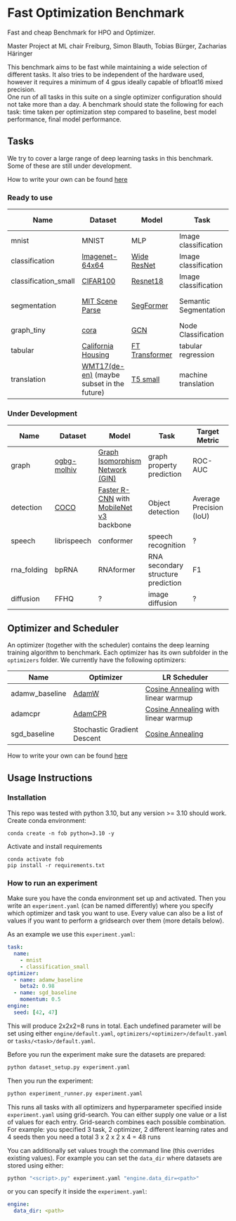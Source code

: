 # Fast Optimization Benchmark

Fast and cheap Benchmark for HPO and Optimizer.

Master Project at ML chair Freiburg,
Simon Blauth, Tobias Bürger, Zacharias Häringer

This benchmark aims to be fast while maintaining a wide selection of different tasks. It also tries to be independent of the hardware used, however it requires a minimum of 4 gpus ideally capable of bfloat16 mixed precision.  
One run of all tasks in this suite on a single optimizer configuration should not take more than a day.
A benchmark should state the following for each task: time taken per optimization step compared to baseline, best model performance, final model performance. 

## Tasks

We try to cover a large range of deep learning tasks in this benchmark.  
Some of these are still under development.

How to write your own can be found [here](tasks/README.md)

### Ready to use

| Name | Dataset | Model | Task | Target Metric | Baseline Score | Baseline Runtime | Hardware |
| ------- | ---- | ----- | ---- | ------------- | -------------- | ---------------- | -------- |
| mnist | MNIST | MLP | Image classification | Top-1 Accuracy | 0.97 | 1 min | 1 gpu |
| classification | [Imagenet-64x64](https://patrykchrabaszcz.github.io/Imagenet32/) | [Wide ResNet](https://arxiv.org/pdf/1605.07146.pdf) | Image classification | Top-1 Accuracy | 0.69 | 4h | 4 gpu |
| classification_small | [CIFAR100](https://www.cs.toronto.edu/~kriz/cifar.html) | [Resnet18](https://arxiv.org/pdf/1512.03385.pdf) | Image classification | Top-1 Accuracy | 0.77 | 10 min | 1 gpu |
| segmentation | [MIT Scene Parse](http://sceneparsing.csail.mit.edu/) | [SegFormer](https://arxiv.org/abs/2105.15203) | Semantic Segmentation | Intersection over Union (IoU) | 0.35 | 5h | 4 gpu |
| graph_tiny | [cora](https://paperswithcode.com/sota/node-classification-on-cora) | [GCN](https://arxiv.org/abs/1609.02907) | Node Classification | Accuracy | 0.80 | 1min | 1 gpu |
| tabular | [California Housing](https://www.dcc.fc.up.pt/~ltorgo/Regression/cal_housing.html) | [FT Transformer](https://arxiv.org/pdf/2106.11959.pdf) | tabular regression | Test MSE | 0.11 | 2 min | 1 gpu |
| translation | [WMT17(de-en)](https://machinetranslate.org/wmt17) (maybe subset in the future) | [T5 small](https://jmlr.org/papers/volume21/20-074/20-074.pdf) | machine translation | BLEU (sacrebleu) | 31 | 6h | 4 gpus |


### Under Development

| Name | Dataset | Model | Task | Target Metric | Baseline Score | Baseline Runtime | Hardware |
| ------- | ----- | ----- | ---- | ------------- | -------------- | ---------------- | -------- |
| graph | [ogbg-molhiv](https://ogb.stanford.edu/docs/graphprop/#ogbg-mol) | [Graph Isomorphism Network (GIN)](https://arxiv.org/pdf/1810.00826.pdf) | graph property prediction | ROC-AUC | 0.73? | 20min | 1 gpu |
| detection | [COCO](https://cocodataset.org) | [Faster R-CNN](https://arxiv.org/abs/1506.01497) with [MobileNet v3](https://arxiv.org/abs/1905.02244) backbone | Object detection | Average Precision (IoU) | ? | ~4h | 4 gpus |
| speech | librispeech | conformer | speech recognition | ? | ? | ? | ? |
| rna_folding | bpRNA | RNAformer | RNA secondary structure prediction | F1 | ? | ~4h | 4 gpus |
| diffusion | FFHQ | ? | image diffusion | ? | ? | ? | ? |



## Optimizer and Scheduler

An optimizer (together with the scheduler) contains the deep learning training algorithm to benchmark. Each optimizer has its own subfolder in the `optimizers` folder.
We currently have the following optimizers:

| Name | Optimizer | LR Scheduler |
| ---- | --------- | ------------ |
| adamw_baseline | [AdamW](https://arxiv.org/abs/1711.05101) | [Cosine Annealing](https://arxiv.org/abs/1608.03983) with linear warmup |
| adamcpr | [AdamCPR](https://arxiv.org/abs/2311.09058v2) | [Cosine Annealing](https://arxiv.org/abs/1608.03983) with linear warmup |
| sgd_baseline | Stochastic Gradient Descent | [Cosine Annealing](https://arxiv.org/abs/1608.03983) |

How to write your own can be found [here](optimizers/README.md)

## Usage Instructions

### Installation

This repo was tested with python 3.10, but any version >= 3.10 should work.  
Create conda environment:
```
conda create -n fob python=3.10 -y
```
Activate and install requirements
```
conda activate fob
pip install -r requirements.txt
```

### How to run an experiment

Make sure you have the conda environment set up and activated.
Then you write an `experiment.yaml` (can be named differently) where you specify which optimizer and task you want to use. Every value can also be a list of values if you want to perform a gridsearch over them (more details below).

As an example we use this `experiment.yaml`:
```yaml
task:
  name:
    - mnist
    - classification_small
optimizer:
  - name: adamw_baseline
    beta2: 0.98
  - name: sgd_baseline
    momentum: 0.5
engine:
  seed: [42, 47]
```
This will produce 2x2x2=8 runs in total.
Each undefined parameter will be set using either `engine/default.yaml`, `optimizers/<optimizer>/default.yaml` or `tasks/<task>/default.yaml`.

Before you run the experiment make sure the datasets are prepared:
```bash
python dataset_setup.py experiment.yaml
```

Then you run the experiment:
```bash
python experiment_runner.py experiment.yaml
```
This runs all tasks with all optimizers and hyperparameter specified inside `experiment.yaml` using grid-search.
You can either supply one value or a list of values for each entry. Grid-search combines each possible combination.  
For example: you specified 3 task, 2 optimizer, 2 different learning rates and 4 seeds then you need a total 3 x 2 x 2 x 4 = 48 runs

You can additionally set values trough the command line (this overrides existing values). For example you can set the `data_dir` where datasets are stored using either:
```bash
python "<script>.py" experiment.yaml "engine.data_dir=<path>"
```
or you can specify it inside the `experiment.yaml`:
```yaml
engine:
  data_dir: <path>
```
